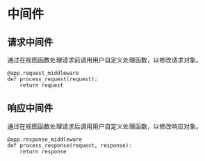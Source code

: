 # 中间件

## 请求中间件
通过在视图函数处理请求前调用用户自定义处理函数，以修改请求对象。
```
@app.request_middleware
def process_request(request):
    return request
```

## 响应中间件
通过在视图函数处理请求后调用用户自定义处理函数，以修改响应对象。
```
@app.response_middleware
def process_response(request, response):
    return response
```